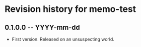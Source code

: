 # Revision history for memo-test

## 0.1.0.0 -- YYYY-mm-dd

* First version. Released on an unsuspecting world.
